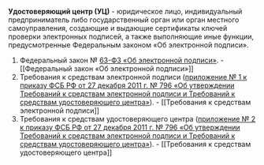 **Удостоверяющий центр (УЦ)** - юридическое лицо, индивидуальный предприниматель либо государственный орган или орган местного самоуправления, создающие и выдающие сертификаты ключей проверки электронных подписей, а также выполняющие иные функции, предусмотренные Федеральным законом «Об электронной подписи».

1. Федеральный закон № [63-ФЗ «Об электронной подписи»](https://www.consultant.ru/document/cons_doc_LAW_112701/). - [[Федеральный закон «Об электронной подписи»]]
1. Требования к средствам электронной подписи ([приложение № 1 к приказу ФСБ РФ от 27 декабря 2011 г. № 796 «Об утверждении Требований к средствам электронной подписи и Требований к средствам удостоверяющего центра»](https://base.garant.ru/70139150/ad65a43c549a45d32360a363f5d4fa2c/#block_66)). - [[Требования к средствам электронной подписи]]
1. Требования к средствам удостоверяющего центра ([приложение № 2 к приказу ФСБ РФ от 27 декабря 2011 г. № 796 «Об утверждении Требований к средствам электронной подписи и Требований к средствам удостоверяющего центра»](https://base.garant.ru/70139150/563198f2b81e68dd907ddc26c916e9b0/#block_222)). - [[Требования к средствам удостоверяющего центра]]
